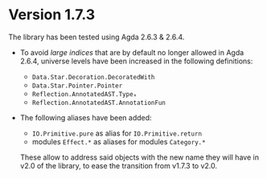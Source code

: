 Version 1.7.3
=============

The library has been tested using Agda 2.6.3 & 2.6.4.

* To avoid _large indices_ that are by default no longer allowed in Agda 2.6.4,
  universe levels have been increased in the following definitions:
  - `Data.Star.Decoration.DecoratedWith`
  - `Data.Star.Pointer.Pointer`
  - `Reflection.AnnotatedAST.Typeₐ`
  - `Reflection.AnnotatedAST.AnnotationFun`

* The following aliases have been added:
  - `IO.Primitive.pure` as alias for `IO.Primitive.return`
  - modules `Effect.*` as aliases for modules `Category.*`

  These allow to address said objects with the new name they will have in v2.0 of the library,
  to ease the transition from v1.7.3 to v2.0.
